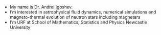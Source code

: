 -  My name is Dr. Andrei Igoshev. 
-  I’m interested in astrophysical fluid dynamics, numerical simulations and magneto-thermal evolution of neutron stars including magnetars
-  I’m URF at School of Mathematics, Statistics and Physics Newcastle University

<!---
ignotur/ignotur is a ✨ special ✨ repository because its `README.md` (this file) appears on your GitHub profile.
You can click the Preview link to take a look at your changes.
--->
